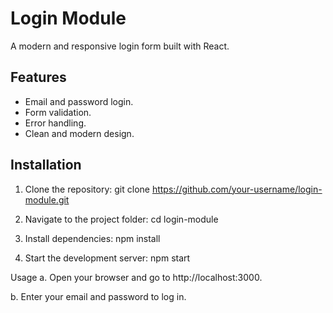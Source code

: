 # Login Module

A modern and responsive login form built with React.

## Features
- Email and password login.
- Form validation.
- Error handling.
- Clean and modern design.

## Installation
1. Clone the repository:
   git clone https://github.com/your-username/login-module.git

2. Navigate to the project folder:
   cd login-module

3. Install dependencies:
  npm install

4. Start the development server:
   npm start

Usage
a. Open your browser and go to http://localhost:3000.

b. Enter your email and password to log in.